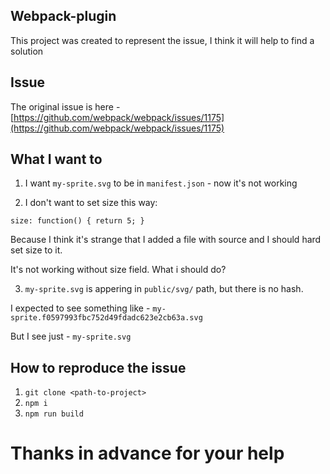 ## Webpack-plugin

This project was created to represent the issue, I think it will help to find a solution

## Issue

The original issue is here - [https://github.com/webpack/webpack/issues/1175](https://github.com/webpack/webpack/issues/1175)

## What I want to

1) I want `my-sprite.svg` to be in `manifest.json` - now it's not working

2) I don't want to set size this way:

```
size: function() { return 5; }
```

Because I think it's strange that I added a file with source and I should hard set size to it.

It's not working without size field. What i should do?

3) `my-sprite.svg` is appering in `public/svg/` path, but there is no hash.

I expected to see something like - `my-sprite.f0597993fbc752d49fdadc623e2cb63a.svg`

But I see just - `my-sprite.svg`

## How to reproduce the issue

1. `git clone <path-to-project>`
2. `npm i`
3. `npm run build`

## 

# Thanks in advance for your help